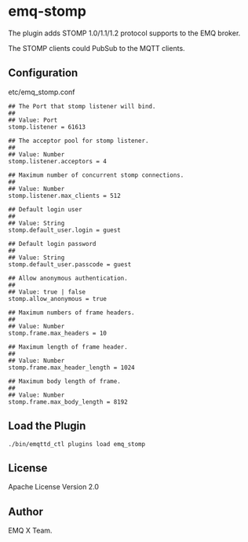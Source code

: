 
emq-stomp
=========

The plugin adds STOMP 1.0/1.1/1.2 protocol supports to the EMQ broker.

The STOMP clients could PubSub to the MQTT clients.

Configuration
-------------

etc/emq_stomp.conf

```
## The Port that stomp listener will bind.
##
## Value: Port
stomp.listener = 61613

## The acceptor pool for stomp listener.
##
## Value: Number
stomp.listener.acceptors = 4

## Maximum number of concurrent stomp connections.
##
## Value: Number
stomp.listener.max_clients = 512

## Default login user
##
## Value: String
stomp.default_user.login = guest

## Default login password
##
## Value: String
stomp.default_user.passcode = guest

## Allow anonymous authentication.
##
## Value: true | false
stomp.allow_anonymous = true

## Maximum numbers of frame headers.
##
## Value: Number
stomp.frame.max_headers = 10

## Maximum length of frame header.
##
## Value: Number
stomp.frame.max_header_length = 1024

## Maximum body length of frame.
##
## Value: Number
stomp.frame.max_body_length = 8192
```

Load the Plugin
---------------

```
./bin/emqttd_ctl plugins load emq_stomp
```

License
-------

Apache License Version 2.0

Author
------

EMQ X Team.

